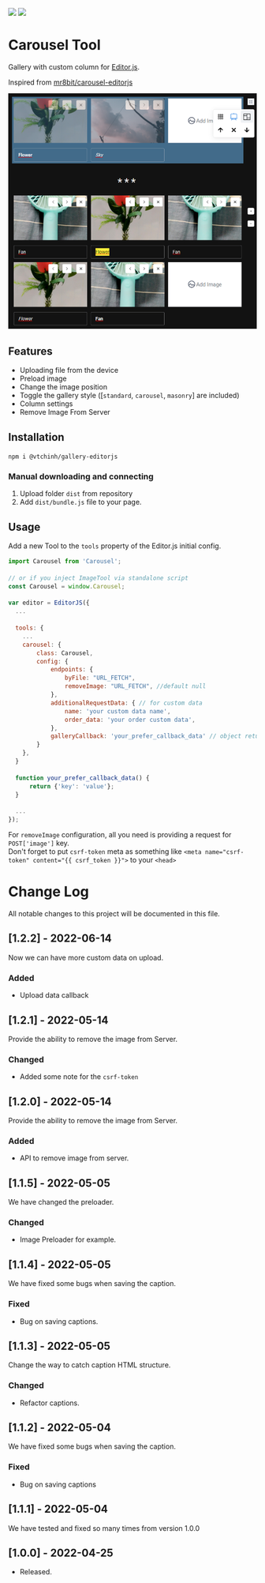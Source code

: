 [![](https://badgen.net/badge/@editorjs/v2.0/blue)](https://www.npmjs.com/package/@editorjs/editorjs) 
[![](https://badgen.net/badge/Gallery-editorjs/v1.2.2/blue)](https://www.npmjs.com/package/@vtchinh/gallery-editorjs)

# Carousel Tool

Gallery with custom column for [Editor.js](https://editorjs.io).

Inspired from [mr8bit/carousel-editorjs](https://github.com/mr8bit/carousel-editorjs)

![](./img/preload.png)

## Features

- Uploading file from the device
- Preload image
- Change the image position
- Toggle the gallery style ([`standard`, `carousel`, `masonry`] are included)
- Column settings
- Remove Image From Server

## Installation

`npm i @vtchinh/gallery-editorjs`

### Manual downloading and connecting

1. Upload folder `dist` from repository
2. Add `dist/bundle.js` file to your page.

## Usage

Add a new Tool to the `tools` property of the Editor.js initial config.

```javascript
import Carousel from 'Carousel';

// or if you inject ImageTool via standalone script
const Carousel = window.Carousel;
 
var editor = EditorJS({
  ...

  tools: {
    ...
    carousel: {
        class: Carousel,
        config: {
            endpoints: {
                byFile: "URL_FETCH",
                removeImage: "URL_FETCH", //default null
            },
            additionalRequestData: { // for custom data
                name: 'your custom data name',
                order_data: 'your order custom data',
            },
            galleryCallback: 'your_prefer_callback_data' // object return is required
        }
    },
  }
  
  function your_prefer_callback_data() {
      return {'key': 'value'};
  }

  ...
});
```

For `removeImage` configuration, all you need is providing a request for `POST['image']` key.
<br>Don't forget to put `csrf-token` meta as something like `<meta name="csrf-token" content="{{ csrf_token }}">` to your `<head>`


# Change Log
All notable changes to this project will be documented in this file.

## [1.2.2] - 2022-06-14

Now we can have more custom data on upload.
### Added

- Upload data callback

## [1.2.1] - 2022-05-14
  
Provide the ability to remove the image from Server.
 
### Changed

- Added some note for the `csrf-token`

## [1.2.0] - 2022-05-14
  
Provide the ability to remove the image from Server.
 
### Added

- API to remove image from server.

## [1.1.5] - 2022-05-05
  
We have changed the preloader.
 
### Changed

- Image Preloader for example.

## [1.1.4] - 2022-05-05
  
We have fixed some bugs when saving the caption.

### Fixed

- Bug on saving captions.

## [1.1.3] - 2022-05-05
  
Change the way to catch caption HTML structure.
 
### Changed

- Refactor captions.

## [1.1.2] - 2022-05-04
  
We have fixed some bugs when saving the caption.
 
### Fixed

- Bug on saving captions
 
## [1.1.1] - 2022-05-04
  
We have tested and fixed so many times from version 1.0.0
 
## [1.0.0] - 2022-04-25
 
- Released.
